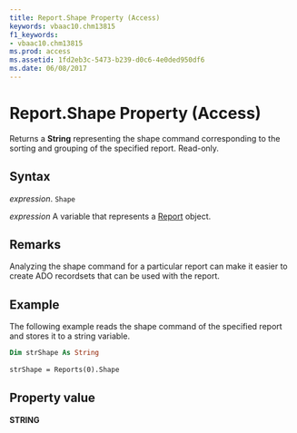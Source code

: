 ```yaml
---
title: Report.Shape Property (Access)
keywords: vbaac10.chm13815
f1_keywords:
- vbaac10.chm13815
ms.prod: access
ms.assetid: 1fd2eb3c-5473-b239-d0c6-4e0ded950df6
ms.date: 06/08/2017
---
```



# Report.Shape Property (Access)

Returns a  **String** representing the shape command corresponding to the sorting and grouping of the specified report. Read-only.


## Syntax

 _expression_. `Shape`

 _expression_ A variable that represents a [Report](Access.Report.md) object.


## Remarks

Analyzing the shape command for a particular report can make it easier to create ADO recordsets that can be used with the report.


## Example

The following example reads the shape command of the specified report and stores it to a string variable.


```vb
Dim strShape As String 
 
strShape = Reports(0).Shape

```


## Property value

 **STRING**


